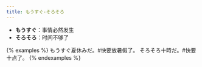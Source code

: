 ```yaml
---
title: もうすぐ-そろそろ
---
```


- **もうすぐ**：事情必然发生
- **そろそろ**：时间不够了

{% examples %}
もうすぐ夏休みだ。#快要放暑假了。
そろそろ十時だ。#快要十点了。
{% endexamples %}
